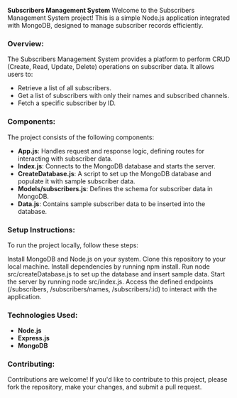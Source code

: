 **Subscribers Management System**
Welcome to the Subscribers Management System project! This is a simple Node.js application integrated with MongoDB, designed to manage subscriber records efficiently.

### Overview:
The Subscribers Management System provides a platform to perform CRUD (Create, Read, Update, Delete) operations on subscriber data. It allows users to:

- Retrieve a list of all subscribers.
- Get a list of subscribers with only their names and subscribed channels.
- Fetch a specific subscriber by ID.

### Components:
The project consists of the following components:

- **App.js**: Handles request and response logic, defining routes for interacting with subscriber data.
- **Index.js**: Connects to the MongoDB database and starts the server.
- **CreateDatabase.js**: A script to set up the MongoDB database and populate it with sample subscriber data.
- **Models/subscribers.js**: Defines the schema for subscriber data in MongoDB.
- **Data.js**: Contains sample subscriber data to be inserted into the database.

### Setup Instructions:
To run the project locally, follow these steps:

Install MongoDB and Node.js on your system.
Clone this repository to your local machine.
Install dependencies by running npm install.
Run node src/createDatabase.js to set up the database and insert sample data.
Start the server by running node src/index.js.
Access the defined endpoints (/subscribers, /subscribers/names, /subscribers/:id) to interact with the application.

### Technologies Used:
- **Node.js**
- **Express.js**
- **MongoDB**

### Contributing:
Contributions are welcome! If you'd like to contribute to this project, please fork the repository, make your changes, and submit a pull request.